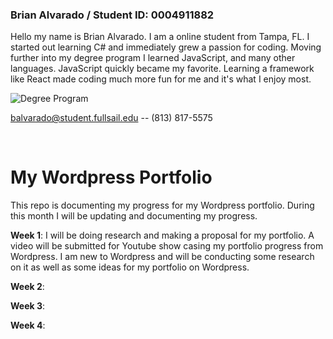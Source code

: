### Brian Alvarado / Student ID: 0004911882 
 Hello my name is Brian Alvarado. I am a online student from Tampa, FL. I started out learning C# and immediately grew a passion for coding. Moving further into my degree program I learned JavaScript, and many other languages. JavaScript quickly became my favorite. Learning a framework like React made coding much more fun for me and it's what I enjoy most.


![Degree Program](https://img.shields.io/badge/degree-web%20design%20%26%20development-blue.svg)&nbsp; 


balvarado@student.fullsail.edu -- (813) 817-5575 

<br>

# My Wordpress Portfolio 
This repo is documenting my progress for my Wordpress portfolio. During this month I will be updating and documenting my progress. 

**Week 1**: I will be doing research and making a proposal for my portfolio. A video will be submitted for Youtube show casing my portfolio progress from Wordpress. I am new to Wordpress and will be conducting some research on it as well as some ideas for my portfolio on Wordpress. 

**Week 2**:

**Week 3**:

**Week 4**:
